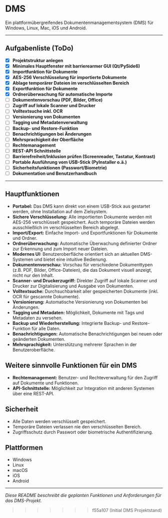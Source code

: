 # DMS

Ein plattformübergreifendes Dokumentenmanagementsystem (DMS) für Windows, Linux, Mac, iOS und Android.

---

## Aufgabenliste (ToDo)

- [X] **Projektstruktur anlegen**
- [x] **Minimales Hauptfenster mit barrierearmer GUI (Qt/PySide6)**
- [x] **Importfunktion für Dokumente**
- [x] **AES-256 Verschlüsselung für importierte Dokumente**
- [x] **Ablage temporärer Dateien im verschlüsselten Bereich**
- [x] **Exportfunktion für Dokumente**
- [x] **Ordnerüberwachung für automatische Importe**
- [ ] **Dokumentenvorschau (PDF, Bilder, Office)**
- [ ] **Zugriff auf lokale Scanner und Drucker**
- [ ] **Volltextsuche inkl. OCR**
- [ ] **Versionierung von Dokumenten**
- [ ] **Tagging und Metadatenverwaltung**
- [ ] **Backup- und Restore-Funktion**
- [ ] **Benachrichtigungen bei Änderungen**
- [ ] **Mehrsprachigkeit der Oberfläche**
- [ ] **Rechtemanagement**
- [ ] **REST-API Schnittstelle**
- [ ] **Barrierefreiheit/Inklusion prüfen (Screenreader, Tastatur, Kontrast)**
- [ ] **Portable Ausführung vom USB-Stick (PyInstaller o.ä.)**
- [ ] **Sicherheitsfunktionen (Passwort/Biometrie)**
- [ ] **Dokumentation und Benutzerhandbuch**

---

## Hauptfunktionen

- **Portabel:** Das DMS kann direkt von einem USB-Stick aus gestartet werden, ohne Installation auf dem Zielsystem.
- **Sichere Verschlüsselung:** Alle importierten Dokumente werden mit AES-256 verschlüsselt gespeichert. Auch temporäre Dateien werden ausschließlich im verschlüsselten Bereich abgelegt.
- **Import/Export:** Einfache Import- und Exportfunktionen für Dokumente und Ordner.
- **Ordnerüberwachung:** Automatische Überwachung definierter Ordner zur Erkennung und zum Import neuer Dateien.
- **Modernes UI:** Benutzeroberfläche orientiert sich an aktuellen DMS-Systemen und bietet eine intuitive Bedienung.
- **Dokumentenvorschau:** Vorschau für verschiedene Dokumenttypen (z.B. PDF, Bilder, Office-Dateien), die das Dokument visuell anzeigt, nicht nur den Inhalt.
- **Scanner- und Druckerzugriff:** Direkter Zugriff auf lokale Scanner und Drucker zur Digitalisierung und Ausgabe von Dokumenten.
- **Volltextsuche:** Durchsuchbarkeit aller gespeicherten Dokumente (inkl. OCR für gescannte Dokumente).
- **Versionierung:** Automatische Versionierung von Dokumenten bei Änderungen.
- **Tagging und Metadaten:** Möglichkeit, Dokumente mit Tags und Metadaten zu versehen.
- **Backup und Wiederherstellung:** Integrierte Backup- und Restore-Funktion für alle Daten.
- **Benachrichtigungen:** Automatische Benachrichtigungen bei neuen oder geänderten Dokumenten.
- **Mehrsprachigkeit:** Unterstützung mehrerer Sprachen in der Benutzeroberfläche.

## Weitere sinnvolle Funktionen für ein DMS

- **Rechtemanagement:** Benutzer- und Rechteverwaltung für den Zugriff auf Dokumente und Funktionen.
- **API-Schnittstelle:** Möglichkeit zur Integration mit anderen Systemen über eine REST-API.

## Sicherheit

- Alle Daten werden verschlüsselt gespeichert.
- Temporäre Dateien verlassen nie den verschlüsselten Bereich.
- Zugriffsschutz durch Passwort oder biometrische Authentifizierung.

## Plattformen

- Windows
- Linux
- macOS
- iOS
- Android

---

*Diese README beschreibt die geplanten Funktionen und Anforderungen für das DMS-Projekt.*
>>>>>>> f55a107 (Initial DMS Projektstand)
